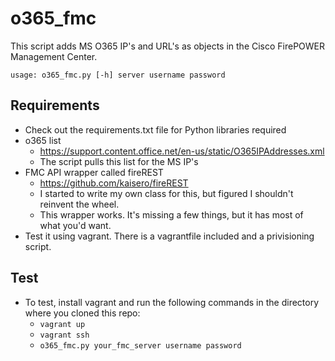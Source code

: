# o365_fmc
This script adds MS O365 IP's and URL's as objects in the Cisco FirePOWER Management Center.

<code>usage: o365_fmc.py [-h] server username password</code>
  
## Requirements
- Check out the requirements.txt file for Python libraries required
- o365 list
  - https://support.content.office.net/en-us/static/O365IPAddresses.xml
  - The script pulls this list for the MS IP's
- FMC API wrapper called fireREST
  - https://github.com/kaisero/fireREST
  - I started to write my own class for this, but figured I shouldn't reinvent the wheel.
  - This wrapper works. It's missing a few things, but it has most of what you'd want.
- Test it using vagrant. There is a vagrantfile included and a privisioning script.

## Test
- To test, install vagrant and run the following commands in the directory where you cloned this repo:
  - <code>vagrant up</code>
  - <code>vagrant ssh</code>
  - <code>o365_fmc.py your_fmc_server username password</code>